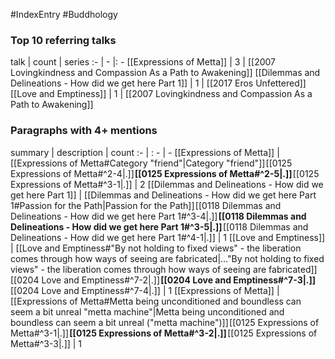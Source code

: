 #IndexEntry #Buddhology

### Top 10 referring talks
talk | count | series
:- | - |: -
[[Expressions of Metta]] | 3 | [[2007 Lovingkindness and Compassion As a Path to Awakening]]
[[Dilemmas and Delineations - How did we get here Part 1]] | 1 | [[2017 Eros Unfettered]]
[[Love and Emptiness]] | 1 | [[2007 Lovingkindness and Compassion As a Path to Awakening]]

### Paragraphs with 4+ mentions
summary | description | count
:- | : - | -
[[Expressions of Metta]] | [[Expressions of Metta#Category "friend"\|Category "friend"]] [[0125 Expressions of Metta#^2-4\|.]] **[[0125 Expressions of Metta#^2-5\|.]]** [[0125 Expressions of Metta#^3-1\|.]] | 2
[[Dilemmas and Delineations - How did we get here Part 1]] | [[Dilemmas and Delineations - How did we get here Part 1#Passion for the Path\|Passion for the Path]] [[0118 Dilemmas and Delineations - How did we get here Part 1#^3-4\|.]] **[[0118 Dilemmas and Delineations - How did we get here Part 1#^3-5\|.]]** [[0118 Dilemmas and Delineations - How did we get here Part 1#^4-1\|.]] | 1
[[Love and Emptiness]] | [[Love and Emptiness#"By not holding to fixed views" - the liberation comes through how ways of seeing are fabricated\|..."By not holding to fixed views" - the liberation comes through how ways of seeing are fabricated]] [[0204 Love and Emptiness#^7-2\|.]] **[[0204 Love and Emptiness#^7-3\|.]]** [[0204 Love and Emptiness#^7-4\|.]] | 1
[[Expressions of Metta]] | [[Expressions of Metta#Metta being unconditioned and boundless can seem a bit unreal "metta machine"\|Metta being unconditioned and boundless can seem a bit unreal ("metta machine")]] [[0125 Expressions of Metta#^3-1\|.]] **[[0125 Expressions of Metta#^3-2\|.]]** [[0125 Expressions of Metta#^3-3\|.]] | 1


